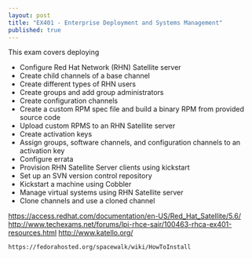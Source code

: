 ```yaml
---
layout: post
title: "EX401 - Enterprise Deployment and Systems Management"
published: true
---
```


This exam covers deploying 

* Configure Red Hat Network (RHN) Satellite server
* Create child channels of a base channel
* Create different types of RHN users
* Create groups and add group administrators
* Create configuration channels
* Create a custom RPM spec file and build a binary RPM from provided source code
* Upload custom RPMS to an RHN Satellite server
* Create activation keys
* Assign groups, software channels, and configuration channels to an activation key
* Configure errata
* Provision RHN Satellite Server clients using kickstart
* Set up an SVN version control repository
* Kickstart a machine using Cobbler
* Manage virtual systems using RHN Satellite server
* Clone channels and use a cloned channel


https://access.redhat.com/documentation/en-US/Red_Hat_Satellite/5.6/
http://www.techexams.net/forums/lpi-rhce-sair/100463-rhca-ex401-resources.html
http://www.katello.org/

    https://fedorahosted.org/spacewalk/wiki/HowToInstall




